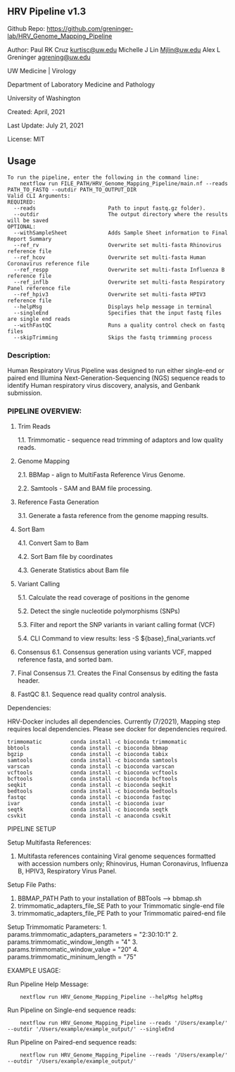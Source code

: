 ## HRV Pipeline v1.3

Github Repo:
https://github.com/greninger-lab/HRV_Genome_Mapping_Pipeline

Author:
Paul RK Cruz <kurtisc@uw.edu>
Michelle J Lin <Mjlin@uw.edu>
Alex L Greninger <agrening@uw.edu>

 
UW Medicine | Virology

Department of Laboratory Medicine and Pathology

University of Washington

Created: April, 2021

Last Update: July 21, 2021

License: MIT

## Usage

    To run the pipeline, enter the following in the command line:
        nextflow run FILE_PATH/HRV_Genome_Mapping_Pipeline/main.nf --reads PATH_TO_FASTQ --outdir PATH_TO_OUTPUT_DIR
    Valid CLI Arguments:
    REQUIRED:
      --reads                       Path to input fastq.gz folder).
      --outdir                      The output directory where the results will be saved
    OPTIONAL:
      --withSampleSheet             Adds Sample Sheet information to Final Report Summary
      --ref_rv                      Overwrite set multi-fasta Rhinovirus reference file
      --ref_hcov                    Overwrite set multi-fasta Human Coronavirus reference file
      --ref_respp                   Overwrite set multi-fasta Influenza B reference file
      --ref_inflb                   Overwrite set multi-fasta Respiratory Panel reference file
      --ref_hpiv3                   Overwrite set multi-fasta HPIV3 reference file
	  --helpMsg						Displays help message in terminal
      --singleEnd                   Specifies that the input fastq files are single end reads
	  --withFastQC					Runs a quality control check on fastq files
      --skipTrimming                Skips the fastq trimmming process

### Description:
Human Respiratory Virus Pipeline was designed to run either single-end or paired end Illumina Next-Generation-Sequencing (NGS) sequence reads to identify Human respiratory virus discovery, analysis, and Genbank submission.

### PIPELINE OVERVIEW:
1. Trim Reads

    1.1. Trimmomatic - sequence read trimming of adaptors and low quality reads.
    
 2. Genome Mapping
 
 	2.1. BBMap - align to MultiFasta Reference Virus Genome.
 	
 	2.2. Samtools - SAM and BAM file processing.
 	
 3. Reference Fasta Generation
 
 	3.1. Generate a fasta reference from the genome mapping results.
 	
 4. Sort Bam
 
    4.1. Convert Sam to Bam
    
    4.2. Sort Bam file by coordinates
    
    4.3. Generate Statistics about Bam file
    
 5. Variant Calling
 
    5.1. Calculate the read coverage of positions in the genome
    
    5.2. Detect the single nucleotide polymorphisms (SNPs)
    
    5.3. Filter and report the SNP variants in variant calling format (VCF)
    
    5.4. CLI Command to view results:   less -S ${base}_final_variants.vcf
    
 6. Consensus
    6.1. Consensus generation using variants VCF, mapped reference fasta, and
    sorted bam.
   
 7. Final Consensus
    7.1. Creates the Final Consensus by editing the fasta header.
    
 8. FastQC
 	8.1. Sequence read quality control analysis.

Dependencies:

HRV-Docker includes all dependencies. Currently (7/2021), Mapping step requires local dependencies. Please see docker for dependencies required.

    trimmomatic         conda install -c bioconda trimmomatic
    bbtools             conda install -c bioconda bbmap    
    bgzip               conda install -c bioconda tabix
    samtools            conda install -c bioconda samtools
    varscan             conda install -c bioconda varscan
    vcftools            conda install -c bioconda vcftools
    bcftools            conda install -c bioconda bcftools
    seqkit              conda install -c bioconda seqkit
    bedtools            conda install -c bioconda bedtools
    fastqc              conda install -c bioconda fastqc
    ivar                conda install -c bioconda ivar
    seqtk               conda install -c bioconda seqtk
    csvkit              conda install -c anaconda csvkit
    
PIPELINE SETUP

Setup Multifasta References:

1. Multifasta references containing Viral genome sequences formatted with accession numbers only; Rhinovirus, Human Coronavirus, Influenza B, HPIV3, Respiratory Virus Panel.

Setup File Paths:
1. BBMAP_PATH
    Path to your installation of BBTools --> bbmap.sh
2. trimmomatic_adapters_file_SE
    Path to your Trimmomatic single-end file
3. trimmomatic_adapters_file_PE
    Path to your Trimmomatic paired-end file

    
Setup Trimmomatic Parameters:
    1. params.trimmomatic_adapters_parameters = "2:30:10:1"
    2. params.trimmomatic_window_length = "4"
    3. params.trimmomatic_window_value = "20"
    4. params.trimmomatic_mininum_length = "75"

EXAMPLE USAGE:

Run Pipeline Help Message:
        
        nextflow run HRV_Genome_Mapping_Pipeline --helpMsg helpMsg

Run Pipeline on Single-end sequence reads:
        
        nextflow run HRV_Genome_Mapping_Pipeline --reads '/Users/example/' --outdir '/Users/example/example_output/' --singleEnd 

Run Pipeline on Paired-end sequence reads:
        
        nextflow run HRV_Genome_Mapping_Pipeline --reads '/Users/example/' --outdir '/Users/example/example_output/'
